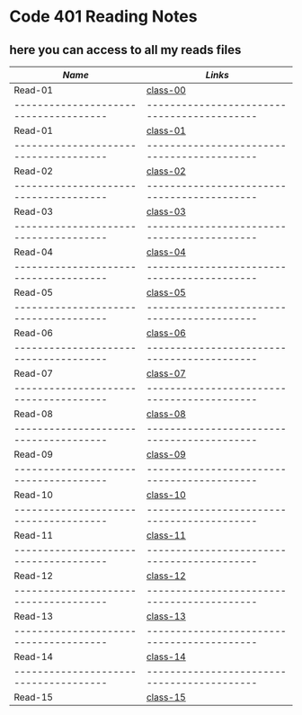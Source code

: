 # Code 401 Reading Notes
## here you can access to all my reads files

***Name***                           | *Links*
-------------------------------------|-------------------------------------------
Read-01                              | [class-00](https://osamamousa204.github.io/reading-notes-401/class-00)
-------------------------------------|-------------------------------------------
Read-01                              | [class-01](https://osamamousa204.github.io/reading-notes-401/class-01)
-------------------------------------|-------------------------------------------
Read-02                              | [class-02](#/class-02)
-------------------------------------|-------------------------------------------
Read-03                              | [class-03](#/class-03)
-------------------------------------|-------------------------------------------
Read-04                              | [class-04](#/class-04)
-------------------------------------|-------------------------------------------
Read-05                              | [class-05](#/class-05)
-------------------------------------|-------------------------------------------
Read-06                              | [class-06](#/class-06)
-------------------------------------|-------------------------------------------
Read-07                              | [class-07](#/class-07)
-------------------------------------|-------------------------------------------
Read-08                              | [class-08](#/class-08)
-------------------------------------|-------------------------------------------
Read-09                              | [class-09](#/class-09)
-------------------------------------|-------------------------------------------
Read-10                              | [class-10](#/class-10)
-------------------------------------|-------------------------------------------
Read-11                              | [class-11](#/class-11)
-------------------------------------|-------------------------------------------
Read-12                              | [class-12](#/class-12) 
-------------------------------------|-------------------------------------------
Read-13                              | [class-13](#/class-13)
-------------------------------------|-------------------------------------------
Read-14                              | [class-14](#/class-14)
-------------------------------------|-------------------------------------------
Read-15                              | [class-15](#/class-15)

 
